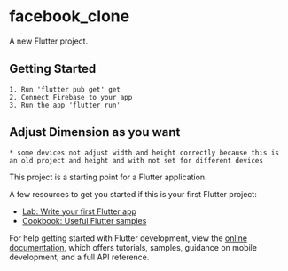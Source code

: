# facebook_clone

A new Flutter project.

## Getting Started

    1. Run 'flutter pub get' get
    2. Connect Firebase to your app
    3. Run the app 'flutter run'

## Adjust Dimension as you want

    * some devices not adjust width and height correctly because this is an old project and height and with not set for different devices

This project is a starting point for a Flutter application.

A few resources to get you started if this is your first Flutter project:

- [Lab: Write your first Flutter app](https://docs.flutter.dev/get-started/codelab)
- [Cookbook: Useful Flutter samples](https://docs.flutter.dev/cookbook)

For help getting started with Flutter development, view the
[online documentation](https://docs.flutter.dev/), which offers tutorials,
samples, guidance on mobile development, and a full API reference.
